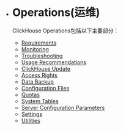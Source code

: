 - # Operations(运维)

  ClickHouse Operations包括以下主要部分：

  - [Requirements](requirements.md)
  - [Monitoring](monitoring.md)
  - [Troubleshooting](troubleshooting.md)
  - [Usage Recommendations](usage_recommendations.md)
  - [ClickHouse Update](clickhouse_update.md)
  - [Access Rights](access_rights.md)
  - [Data Backup](data_backup.md)
  - [Configuration Files](configuration_files.md)
  - [Quotas](quotas.md)
  - [System Tables](system_tables.md)
  - [Server Configuration Parameters](server_configuration_parameters.md)
  - [Settings](settings/settings_introduction.md)
  - [Utilities](utilities.md)